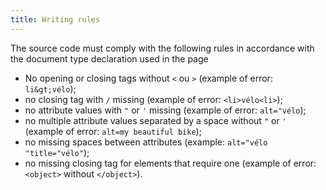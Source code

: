 ```yaml
---
title: Writing rules
---
```


The source code must comply with the following rules in accordance with the document type declaration used in the page

- No opening or closing tags without `<` ou `>` (example of error: `li&gt;vélo`);
- no closing tag with `/` missing (example of error: `<li>vélo<li>`);
- no attribute values with `"` or `'` missing (example of error: `alt="vélo`);
- no multiple attribute values separated by a space without `"` or `'` (example of error: `alt=my beautiful bike`);
- no missing spaces between attributes (example: `alt="vélo "title="vélo"`);
- no missing closing tag for elements that require one (example of error: `<object>` without `</object>`).
